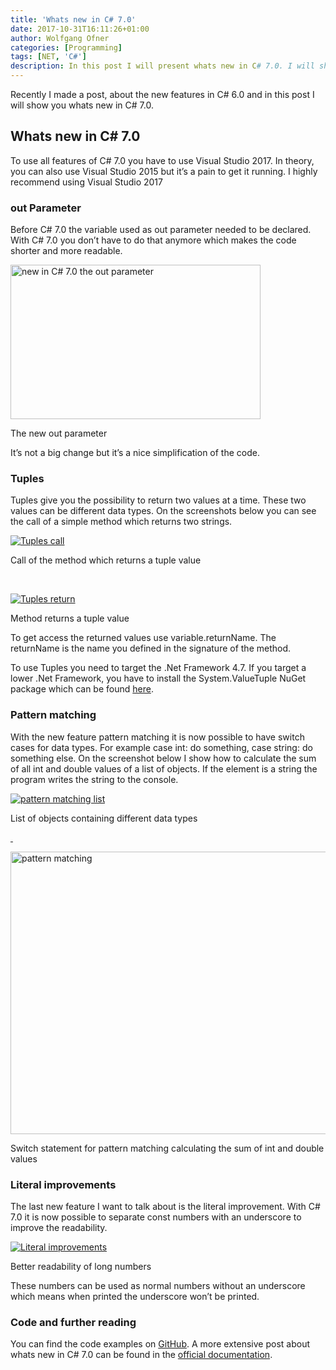 ```yaml
---
title: 'Whats new in C# 7.0'
date: 2017-10-31T16:11:26+01:00
author: Wolfgang Ofner
categories: [Programming]
tags: [NET, 'C#']
description: In this post I will present whats new in C# 7.0. I will show a selected overview of the new features with the downloadable source code.
---
```

Recently I made a post, about the new features in C# 6.0 and in this post I will show you whats new in C# 7.0.

## Whats new in C# 7.0

To use all features of C# 7.0 you have to use Visual Studio 2017. In theory, you can also use Visual Studio 2015 but it&#8217;s a pain to get it running. I highly recommend using Visual Studio 2017

### out Parameter

Before C# 7.0 the variable used as out parameter needed to be declared. With C# 7.0 you don&#8217;t have to do that anymore which makes the code shorter and more readable.

<div class="col-12 col-sm-10 aligncenter">
  <a href="/assets/img/posts/2017/10/out-parameter.jpg"><img loading="lazy" src="/assets/img/posts/2017/10/out-parameter.jpg" alt="new in C# 7.0 the out parameter" width="400" height="247"/></a>
  
  <p>
    The new out parameter
  </p>
</div>

It&#8217;s not a big change but it&#8217;s a nice simplification of the code.

### Tuples

Tuples give you the possibility to return two values at a time. These two values can be different data types. On the screenshots below you can see the call of a simple method which returns two strings.

<div class="col-12 col-sm-10 aligncenter">
  <a href="/assets/img/posts/2017/10/Tuples-call.jpg"><img loading="lazy" src="/assets/img/posts/2017/10/Tuples-call.jpg" alt="Tuples call" /></a>
  
  <p>
    Call of the method which returns a tuple value
  </p>
</div>

&nbsp;

<div class="col-12 col-sm-10 aligncenter">
  <a href="/assets/img/posts/2017/10/Tuples-return.jpg"><img loading="lazy" src="/assets/img/posts/2017/10/Tuples-return.jpg" alt="Tuples return" /></a>
  
  <p>
    Method returns a tuple value
  </p>
</div>

To get access the returned values use variable.returnName. The returnName is the name you defined in the signature of the method.

To use Tuples you need to target the .Net Framework 4.7. If you target a lower .Net Framework, you have to install the System.ValueTuple NuGet package which can be found [here](https://www.nuget.org/packages/System.ValueTuple/).

### Pattern matching

With the new feature pattern matching it is now possible to have switch cases for data types. For example case int: do something, case string: do something else. On the screenshot below I show how to calculate the sum of all int and double values of a list of objects. If the element is a string the program writes the string to the console.

<div class="col-12 col-sm-10 aligncenter">
  <a href="/assets/img/posts/2017/10/pattern-matching-list.jpg"><img loading="lazy" src="/assets/img/posts/2017/10/pattern-matching-list.jpg" alt="pattern matching list" /></a>
  
  <p>
    List of objects containing different data types
  </p>
</div>

[ ](/assets/img/posts/2017/10/pattern-matching-list.jpg)

<div class="col-12 col-sm-10 aligncenter">
  <a href="/assets/img/posts/2017/10/pattern-matching.jpg"><img loading="lazy" src="/assets/img/posts/2017/10/pattern-matching.jpg" alt="pattern matching" width="600" height="452"  /></a>
  
  <p>
    Switch statement for pattern matching calculating the sum of int and double values
  </p>
</div>

### Literal improvements

The last new feature I want to talk about is the literal improvement. With C# 7.0 it is now possible to separate const numbers with an underscore to improve the readability.

<div class="col-12 col-sm-10 aligncenter">
  <a href="/assets/img/posts/2017/10/Literal-improvements.jpg"><img loading="lazy" src="/assets/img/posts/2017/10/Literal-improvements.jpg" alt="Literal improvements" /></a>
  
  <p>
    Better readability of long numbers
  </p>
</div>

These numbers can be used as normal numbers without an underscore which means when printed the underscore won&#8217;t be printed.

### Code and further reading

You can find the code examples on [GitHub](https://github.com/WolfgangOfner/CSharp-7.0). A more extensive post about whats new in C# 7.0 can be found in the <a href="https://docs.microsoft.com/en-us/dotnet/csharp/whats-new/csharp-7" target="_blank" rel="noopener noreferrer">official documentation</a>.